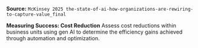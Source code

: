 **Source:** `McKinsey 2025 the-state-of-ai-how-organizations-are-rewiring-to-capture-value_final`

**Measuring Success: Cost Reduction**
Assess cost reductions within business units using gen AI to determine the efficiency gains achieved through automation and optimization.
